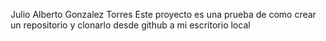 Julio Alberto Gonzalez Torres
Este proyecto es una prueba de como crear un repositorio y clonarlo desde github a mi escritorio local